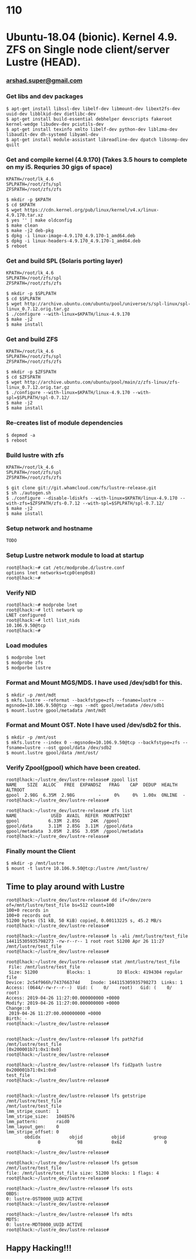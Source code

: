 # 110
# Ubuntu-18.04 (bionic). Kernel 4.9. ZFS on Single node client/server Lustre (HEAD).
### arshad.super@gmail.com

### Get libs and dev packages
```
$ apt-get install libssl-dev libelf-dev libmount-dev libext2fs-dev uuid-dev libblkid-dev dietlibc-dev
$ apt-get install build-essential debhelper devscripts fakeroot kernel-wedge libudev-dev pciutils-dev
$ apt-get install texinfo xmlto libelf-dev python-dev liblzma-dev libaudit-dev dh-systemd libyaml-dev
$ apt-get install module-assistant libreadline-dev dpatch libsnmp-dev quilt
```

### Get and compile kernel (4.9.170) (Takes 3.5 hours to complete on my i5. Requries 30 gigs of space)
```
KPATH=/root/lk_4.6
SPLPATH=/root/zfs/spl
ZFSPATH=/root/zfs/zfs

$ mkdir -p $KPATH
$ cd $KPATH
$ wget https://cdn.kernel.org/pub/linux/kernel/v4.x/linux-4.9.170.tar.xz
$ yes '' | make oldconfig
$ make clean
$ make -j2 deb-pkg
$ dpkg -i linux-image-4.9.170_4.9.170-1_amd64.deb
$ dpkg -i linux-headers-4.9.170_4.9.170-1_amd64.deb
$ reboot
```

### Get and build SPL (Solaris porting layer)
```
KPATH=/root/lk_4.6
SPLPATH=/root/zfs/spl
ZFSPATH=/root/zfs/zfs

$ mkdir -p $SPLPATH
$ cd $SPLPATH
$ wget http://archive.ubuntu.com/ubuntu/pool/universe/s/spl-linux/spl-linux_0.7.12.orig.tar.gz
$ ./configure --with-linux=$KPATH/linux-4.9.170
$ make -j2
$ make install
```

### Get and build ZFS
```
KPATH=/root/lk_4.6
SPLPATH=/root/zfs/spl
ZFSPATH=/root/zfs/zfs

$ mkdir -p $ZFSPATH
$ cd $ZFSPATH
$ wget http://archive.ubuntu.com/ubuntu/pool/main/z/zfs-linux/zfs-linux_0.7.12.orig.tar.gz
$ ./configure --with-linux=$KPATH/linux-4.9.170 --with-spl=$SPLPATH/spl-0.7.12/
$ make -j2
$ make install
```

### Re-creates list of module dependencies
```
$ depmod -a
$ reboot
```

### Build lustre with zfs
```
KPATH=/root/lk_4.6
SPLPATH=/root/zfs/spl
ZFSPATH=/root/zfs/zfs

$ git clone git://git.whamcloud.com/fs/lustre-release.git
$ sh ./autogen.sh
$ ./configure --disable-ldiskfs --with-linux=$KPATH/linux-4.9.170 --with-zfs=$ZFSPATH/zfs-0.7.12 --with-spl=$SPLPATH/spl-0.7.12/
$ make -j2
$ make install
```

### Setup network and hostname
```
TODO
```

### Setup Lustre network module to load at startup
```
root@lhack:~# cat /etc/modprobe.d/lustre.conf
options lnet networks=tcp0(enp0s8)
root@lhack:~#
```
### Verify NID
```
root@lhack:~# modprobe lnet
root@lhack:~# lctl network up
LNET configured
root@lhack:~# lctl list_nids
10.106.9.50@tcp
root@lhack:~#
```

### Load modules
```
$ modprobe lnet
$ modprobe zfs
$ modporbe lustre
```

### Format and Mount MGS/MDS. I have used /dev/sdb1 for this.
```
$ mkdir -p /mnt/mdt
$ mkfs.lustre --reformat --backfstype=zfs --fsname=lustre --mgsnode=10.106.9.50@tcp --mgs --mdt gpool/metadata /dev/sdb1 
$ mount.lustre gpool/metadata /mnt/mdt
```

### Format and Mount OST. Note I have used /dev/sdb2 for this.
```
$ mkdir -p /mnt/ost
$ mkfs.lustre --index 0 --mgsnode=10.106.9.50@tcp --backfstype=zfs --fsname=lustre --ost gpool/data /dev/sdb2
$ mount.lustre gpool/data /mnt/ost/
```
### Verify Zpool(gpool) which have been created.
```
root@lhack:~/lustre_dev/lustre-release# zpool list
NAME    SIZE  ALLOC   FREE  EXPANDSZ   FRAG    CAP  DEDUP  HEALTH  ALTROOT
gpool  2.98G  6.35M  2.98G         -     0%     0%  1.00x  ONLINE  -
root@lhack:~/lustre_dev/lustre-release#

root@lhack:~/lustre_dev/lustre-release# zfs list
NAME             USED  AVAIL  REFER  MOUNTPOINT
gpool           6.33M  2.85G    24K  /gpool
gpool/data      3.11M  2.85G  3.11M  /gpool/data
gpool/metadata  3.05M  2.85G  3.05M  /gpool/metadata
root@lhack:~/lustre_dev/lustre-release#
```

### Finally mount the Client
```
$ mkdir -p /mnt/lustre
$ mount -t lustre 10.106.9.50@tcp:/lustre /mnt/lustre/
```

## Time to play around with Lustre
```
root@lhack:~/lustre_dev/lustre-release# dd if=/dev/zero of=/mnt/lustre/test_file bs=512 count=100
100+0 records in
100+0 records out
51200 bytes (51 kB, 50 KiB) copied, 0.00113225 s, 45.2 MB/s
root@lhack:~/lustre_dev/lustre-release#

root@lhack:~/lustre_dev/lustre-release# ls -ali /mnt/lustre/test_file 
144115305935798273 -rw-r--r-- 1 root root 51200 Apr 26 11:27 /mnt/lustre/test_file
root@lhack:~/lustre_dev/lustre-release#

root@lhack:~/lustre_dev/lustre-release# stat /mnt/lustre/test_file
 File: /mnt/lustre/test_file
 Size: 51200           Blocks: 1          IO Block: 4194304 regular file
Device: 2c54f966h/743766374d    Inode: 144115305935798273  Links: 1
Access: (0644/-rw-r--r--)  Uid: (    0/    root)   Gid: (    0/    root)
Access: 2019-04-26 11:27:00.000000000 +0000
Modify: 2019-04-26 11:27:00.000000000 +0000
Change::0
 2019-04-26 11:27:00.000000000 +0000
Birth: -
root@lhack:~/lustre_dev/lustre-release#


root@lhack:~/lustre_dev/lustre-release# lfs path2fid /mnt/lustre/test_file
[0x200001b71:0x1:0x0]
root@lhack:~/lustre_dev/lustre-release#

root@lhack:~/lustre_dev/lustre-release# lfs fid2path lustre 0x200001b71:0x1:0x0
test_file
root@lhack:~/lustre_dev/lustre-release#


root@lhack:~/lustre_dev/lustre-release# lfs getstripe /mnt/lustre/test_file
/mnt/lustre/test_file
lmm_stripe_count:  1
lmm_stripe_size:   1048576
lmm_pattern:       raid0
lmm_layout_gen:    0
lmm_stripe_offset: 0
       obdidx           objid           objid           group
            0              98           0x62                0

root@lhack:~/lustre_dev/lustre-release#

root@lhack:~/lustre_dev/lustre-release# lfs getsom /mnt/lustre/test_file
file: /mnt/lustre/test_file size: 51200 blocks: 1 flags: 4
root@lhack:~/lustre_dev/lustre-release#

root@lhack:~/lustre_dev/lustre-release# lfs osts
OBDS:
0: lustre-OST0000_UUID ACTIVE
root@lhack:~/lustre_dev/lustre-release#

root@lhack:~/lustre_dev/lustre-release# lfs mdts
MDTS:
0: lustre-MDT0000_UUID ACTIVE
root@lhack:~/lustre_dev/lustre-release#
```

## Happy Hacking!!!
